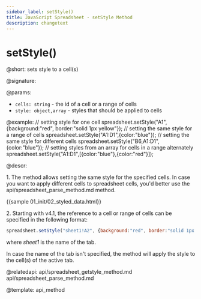 ```yaml
---
sidebar_label: setStyle()
title: JavaScript Spreadsheet - setStyle Method
description: changetext
---
```


# setStyle()

@short: sets style to a cell(s)

@signature:

@params:
- `cells: string` - the id of a cell or a range of cells
- `style: object,array` - styles that should be applied to cells

@example:
// setting style for one cell
spreadsheet.setStyle("A1",{background:"red", border:"solid 1px yellow"});
// setting the same style for a range of cells
spreadsheet.setStyle("A1:D1",{color:"blue"});
// setting the same style for different cells
spreadsheet.setStyle("B6,A1:D1",{color:"blue"});
// setting styles from an array for cells in a range alternately
spreadsheet.setStyle("A1:D1",[{color:"blue"},{color:"red"}]);

@descr:

1\. The method allows setting the same style for the specified cells. In case you want to apply different cells to spreadsheet cells, you'd better use the api/spreadsheet_parse_method.md method.

{{sample 01_init/02_styled_data.html}}

2\. Starting with v4.1, the reference to a cell or range of cells can be specified in the following format:

~~~js
spreadsheet.setStyle("sheet1!A2", {background:"red", border:"solid 1px yellow"}); 
~~~

where *sheet1* is the name of the tab.

In case the name of the tab isn't specified, the method will apply the style to the cell(s) of the active tab.

@relatedapi:
api/spreadsheet_getstyle_method.md
api/spreadsheet_parse_method.md

@template: api_method